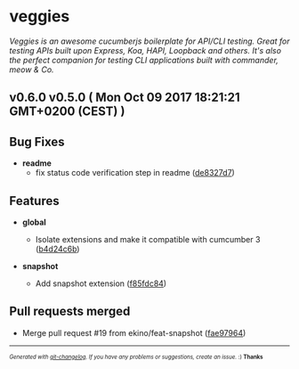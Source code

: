 # veggies

_Veggies is an awesome cucumberjs boilerplate for API/CLI testing. Great for testing APIs built upon Express, Koa, HAPI, Loopback and others. It's also the perfect companion for testing CLI applications built with commander, meow & Co._

## v0.6.0 v0.5.0 ( Mon Oct 09 2017 18:21:21 GMT+0200 (CEST) )


## Bug Fixes

  - **readme**
    - fix status code verification step in readme
  ([de8327d7](git@github.com:ekino/veggies/commit/de8327d7d7ae5462fa19da98e31040458aee3da8))




## Features

  - **global**
    - Isolate extensions and make it compatible with cumcumber 3
  ([b4d24c6b](git@github.com:ekino/veggies/commit/b4d24c6beb35dc30a57b1f2ccdde016de72a0f12))

  - **snapshot**
    - Add snapshot extension
  ([f85fdc84](git@github.com:ekino/veggies/commit/f85fdc845348fa320aa857c0835878a8b7630d61))




## Pull requests merged
  - Merge pull request #19 from ekino/feat-snapshot
  ([fae97964](git@github.com:ekino/veggies/commit/fae979646c25c6cc8a2bbf0dfb3ad2d5a802bd1e))





---
<sub><sup>*Generated with [git-changelog](https://github.com/rafinskipg/git-changelog). If you have any problems or suggestions, create an issue.* :) **Thanks** </sub></sup>
